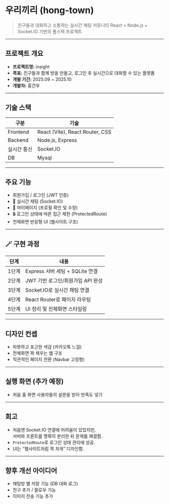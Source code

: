 #  우리끼리 (hong-town)
> 친구들과 대화하고 소통하는 실시간 채팅 커뮤니티 
> React + Node.js + Socket.IO 기반의 풀스택 프로젝트  

---

##  프로젝트 개요
- **프로젝트명:** insight
- **목표:** 친구들과 함께 방을 만들고, 로그인 후 실시간으로 대화할 수 있는 플랫폼
- **개발 기간:** 2025.09 ~ 2025.10
- **개발자:** 홍건우

---

##  기술 스택
| 구분 | 기술 |
|------|------|
| Frontend | React (Vite), React Router, CSS |
| Backend | Node.js, Express |
| 실시간 통신 | Socket.IO |
| DB | Mysql |

---

## 주요 기능
- 회원가입 / 로그인 (JWT 인증)
- 💬 실시간 채팅 (Socket.IO)
- 👤 마이페이지 (프로필 확인 및 수정)
- 🔒 로그인 상태에 따른 접근 제한 (ProtectedRoute)
- 전체화면 반응형 UI (웹사이트 구조)

---

## 🪄 구현 과정
| 단계 | 내용 |
|------|------|
| 1단계 | Express 서버 세팅 + SQLite 연결 |
| 2단계 | JWT 기반 로그인/회원가입 API 완성 |
| 3단계 | Socket.IO로 실시간 채팅 연결 |
| 4단계 | React Router로 페이지 라우팅 |
| 5단계 | UI 정리 및 전체화면 스타일링 |

---

## 디자인 컨셉
- 따뜻하고 포근한 색감 (카카오톡 느낌)
- 전체화면 꽉 채우는 웹 구조
- 직관적인 페이지 전환 (Navbar 고정형)

---

## 실행 화면 (추가 예정)
- 처음 홈 화면 사용자들의 설문을 받아 만족도 넣기
  
---

## 회고
- 처음엔 Socket.IO 연결에 어려움이 있었지만,  
  서버와 프론트를 명확히 분리한 뒤 문제를 해결함.  
- `ProtectedRoute`로 로그인 상태 관리에 성공.  
- UI는 “웹사이트처럼 꽉 차게” 디자인함.  

---

## 향후 개선 아이디어
- 채팅방 별 저장 기능 (DB 대화 로그)
- 친구 추가 / 팔로우 기능
- 이미지 전송 기능 추가
